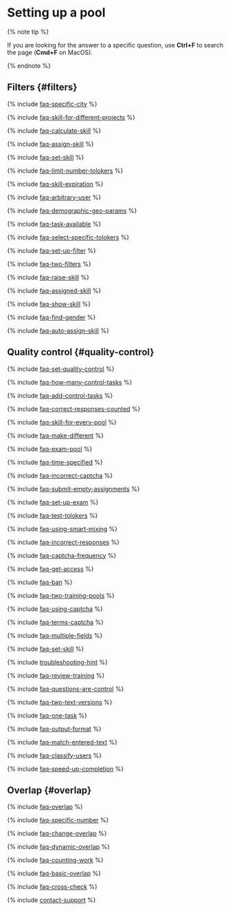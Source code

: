 # Setting up a pool

{% note tip %}

If you are looking for the answer to a specific question, use **Ctrl+F** to search the page (**Cmd+F** on MacOS).

{% endnote %}

## Filters {#filters}

{% include [faq-specific-city](../_includes/faq/pool-setup/specific-city.md) %}

{% include [faq-skill-for-different-projects](../_includes/faq/pool-setup/skill-for-different-projects.md) %}

{% include [faq-calculate-skill](../_includes/faq/pool-setup/calculate-skill.md) %}

{% include [faq-assign-skill](../_includes/faq/pool-setup/assign-skill.md) %}

{% include [faq-set-skill](../_includes/faq/pool-setup/set-skill.md) %}

{% include [faq-limit-number-tolokers](../_includes/faq/pool-setup/limit-number-tolokers.md) %}

{% include [faq-skill-expiration](../_includes/faq/adding-tasks-to-the-pool/skill-expiration.md) %}

{% include [faq-arbitrary-user](../_includes/faq/pool-setup/arbitrary-user.md) %}

{% include [faq-demographic-geo-params](../_includes/faq/pool-setup/demographic-geo-params.md) %}

{% include [faq-task-available](../_includes/faq/pool-setup/task-available.md) %}

{% include [faq-select-specific-tolokers](../_includes/faq/pool-setup/select-specific-tolokers.md) %}

{% include [faq-set-up-filter](../_includes/faq/pool-setup/set-up-filter.md) %}

{% include [faq-two-filters](../_includes/faq/pool-setup/two-filters.md) %}

{% include [faq-raise-skill](../_includes/faq/pool-setup/raise-skill.md) %}

{% include [faq-assigned-skill](../_includes/faq/pool-setup/assigned-skill.md) %}

{% include [faq-show-skill](../_includes/faq/pool-setup/show-skill.md) %}

{% include [faq-find-gender](../_includes/faq/pool-setup/find-gender.md) %}

{% include [faq-auto-assign-skill](../_includes/faq/pool-setup/auto-assign-skill.md) %}

## Quality control {#quality-control}

{% include [faq-set-quality-control](../_includes/faq/pool-setup/set-quality-control.md) %}

{% include [faq-how-many-control-tasks](../_includes/faq/pool-setup/how-many-control-tasks.md) %}

{% include [faq-add-control-tasks](../_includes/faq/pool-setup/add-control-tasks.md) %}

{% include [faq-correct-responses-counted](../_includes/faq/pool-setup/correct-responses-counted.md) %}

{% include [faq-skill-for-every-pool](../_includes/faq/pool-setup/skill-for-every-pool.md) %}

{% include [faq-make-different](../_includes/faq/pool-setup/make-different.md) %}

{% include [faq-exam-pool](../_includes/faq/pool-setup/exam-pool.md) %}

{% include [faq-time-specified](../_includes/faq/pool-setup/time-specified.md) %}

{% include [faq-incorrect-captcha](../_includes/faq/pool-setup/incorrect-captcha.md) %}

{% include [faq-submit-empty-assignments](../_includes/faq/pool-setup/submit-empty-assignments.md) %}

{% include [faq-set-up-exam](../_includes/faq/pool-setup/set-up-exam.md) %}

{% include [faq-test-tolokers](../_includes/faq/pool-setup/test-tolokers.md) %}

{% include [faq-using-smart-mixing](../_includes/faq/adding-tasks-to-the-pool/using-smart-mixing.md) %}

{% include [faq-incorrect-responses](../_includes/faq/pool-setup/incorrect-responses.md) %}

{% include [faq-captcha-frequency](../_includes/faq/pool-setup/captcha-frequency.md) %}

{% include [faq-get-access](../_includes/faq/pool-setup/get-access.md) %}

{% include [faq-ban](../_includes/faq/pool-setup/ban.md) %}

{% include [faq-two-training-pools](../_includes/faq/pool-setup/two-training-pools.md) %}

{% include [faq-using-captсha](../_includes/faq/pool-setup/using-captсha.md) %}

{% include [faq-terms-captcha](../_includes/faq/pool-setup/terms-captcha.md) %}

{% include [faq-multiple-fields](../_includes/faq/pool-setup/multiple-fields.md) %}

{% include [faq-set-skill](../_includes/faq/pool-setup/set-skill.md) %}

{% include [troubleshooting-hint](../_includes/troubleshooting/pool-setup/hint.md) %}

{% include [faq-review-training](../_includes/faq/pool-setup/review-training.md) %}

{% include [faq-questions-are-control](../_includes/faq/pool-setup/questions-are-control.md) %}

{% include [faq-two-text-versions](../_includes/faq/pool-setup/two-text-versions.md) %}

{% include [faq-one-task](../_includes/faq/pool-setup/one-task.md) %}

{% include [faq-output-format](../_includes/faq/pool-setup/output-format.md) %}

{% include [faq-match-entered-text](../_includes/faq/pool-setup/match-entered-text.md) %}

{% include [faq-classify-users](../_includes/faq/pool-setup/classify-users.md) %}

{% include [faq-speed-up-completion](../_includes/faq/pool-setup/speed-up-completion.md) %}

## Overlap {#overlap}

{% include [faq-overlap](../_includes/faq/pool-setup/overlap.md) %}

{% include [faq-specific-number](../_includes/faq/pool-setup/specific-number.md) %}

{% include [faq-change-overlap](../_includes/faq/pool-setup/change-overlap.md) %}

{% include [faq-dynamic-overlap](../_includes/faq/pool-setup/dynamic-overlap.md) %}

{% include [faq-counting-work](../_includes/faq/pool-setup/counting-work.md) %}

{% include [faq-basic-overlap](../_includes/faq/pool-setup/basic-overlap.md) %}

{% include [faq-cross-check](../_includes/faq/pool-setup/cross-check.md) %}

{% include [contact-support](../_includes/contact-support.md) %}